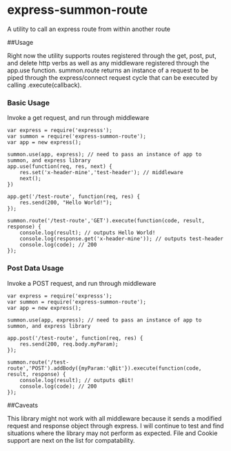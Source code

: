 express-summon-route
====================

A utility to call an express route from within another route


##Usage

Right now the utility supports routes registered through the get, post, put, and delete http verbs as well as any middleware registered through the app.use function. summon.route returns an instance of a request to be piped through the express/connect request cycle that can be executed by calling .execute(callback).

### Basic Usage

Invoke a get request, and run through middleware

```
var express = require('expresss');
var summon = require('express-summon-route');
var app = new express();

summon.use(app, express); // need to pass an instance of app to summon, and express library
app.use(function(req, res, next) {
    res.set('x-header-mine','test-header'); // middleware
    next();
})

app.get('/test-route', function(req, res) {
    res.send(200, "Hello World!"); 
});

summon.route('/test-route','GET').execute(function(code, result, response) {
    console.log(result); // outputs Hello World!
    console.log(response.get('x-header-mine')); // outputs test-header
    console.log(code); // 200 
});
```

### Post Data Usage

Invoke a POST request, and run through middleware

```
var express = require('expresss');
var summon = require('express-summon-route');
var app = new express();

summon.use(app, express); // need to pass an instance of app to summon, and express library

app.post('/test-route', function(req, res) {
    res.send(200, req.body.myParam); 
});

summon.route('/test-route','POST').addBody({myParam:'qBit'}).execute(function(code, result, response) {
    console.log(result); // outputs qBit!
    console.log(code); // 200 
});
```

##Caveats

This library might not work with all middleware because it sends a modified request and response object through express. I will continue to test and find situations where the library may not perform as expected. File and Cookie support are next on the list for compatability. 


